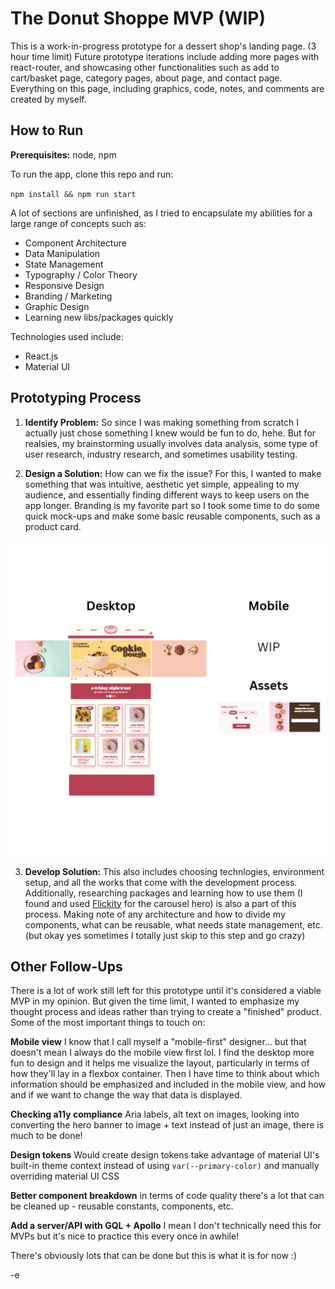 # The Donut Shoppe MVP (WIP)

This is a work-in-progress prototype for a dessert shop's landing page. (3 hour time limit) Future prototype iterations include adding more pages with react-router, and showcasing other functionalities such as add to cart/basket page, category pages, about page, and contact page. Everything on this page, including graphics, code, notes, and comments are created by myself.

## How to Run

**Prerequisites:** node, npm

To run the app, clone this repo and run:

`npm install && npm run start`

A lot of sections are unfinished, as I tried to encapsulate my abilities for a large range of concepts such as:
- Component Architecture
- Data Manipulation
- State Management
- Typography / Color Theory
- Responsive Design
- Branding / Marketing
- Graphic Design
- Learning new libs/packages quickly 

Technologies used include:
- React.js
- Material UI

## Prototyping Process

1. **Identify Problem:** So since I was making something from scratch I actually just chose something I knew would be fun to do, hehe. But for realsies, my brainstorming usually involves data analysis, some type of user research, industry research, and sometimes usability testing. 

2. **Design a Solution:** How can we fix the issue? For this, I wanted to make something that was intuitive, aesthetic yet simple, appealing to my audience, and essentially finding different ways to keep users on the app longer. Branding is my favorite part so I took some time to do some quick mock-ups and make some basic reusable components, such as a product card.

![Donut Shoppe Design](https://github.com/egoroza/the-donut-shoppe-mvp/blob/main/src/design-mock-up.png "Donut Shoppe Mock")

3. **Develop Solution:** This also includes choosing technlogies, environment setup, and all the works that come with the development process. Additionally, researching packages and learning how to use them (I found and used [Flickity](https://flickity.metafizzy.co/) for the carousel hero) is also a part of this process. Making note of any architecture and how to divide my components, what can be reusable, what needs state management, etc. (but okay yes sometimes I totally just skip to this step and go crazy)

## Other Follow-Ups

There is a lot of work still left for this prototype until it's considered a viable MVP in my opinion. But given the time limit, I wanted to emphasize my thought process and ideas rather than trying to create a "finished" product. Some of the most important things to touch on:

**Mobile view** I know that I call myself a "mobile-first" designer... but that doesn't mean I always do the mobile view first lol. I find the desktop more fun to design and it helps me visualize the layout, particularly in terms of how they'll lay in a flexbox container. Then I have time to think about which information should be emphasized and included in the mobile view, and how and if we want to change the way that data is displayed.

**Checking a11y compliance** Aria labels, alt text on images, looking into converting the hero banner to image + text instead of just an image, there is much to be done! 

**Design tokens** Would create design tokens take advantage of material UI's built-in theme context instead of using `var(--primary-color)` and manually overriding material UI CSS

**Better component breakdown** in terms of code quality there's a lot that can be cleaned up - reusable constants, components, etc. 

**Add a server/API with GQL + Apollo** I mean I don't technically need this for MVPs but it's nice to practice this every once in awhile!

There's obviously lots that can be done but this is what it is for now :)

-e
